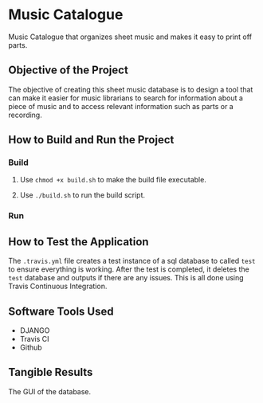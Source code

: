 # Music Catalogue

Music Catalogue that organizes sheet music and makes it easy to print off parts.

## Objective of the Project

The objective of creating this sheet music database is to design a tool that can
make it easier for music librarians to search for information about a piece of
music and to access relevant information such as parts or a recording.

## How to Build and Run the Project

### Build

1. Use `chmod +x build.sh` to make the build file executable.

2. Use `./build.sh` to run the build script.

### Run

## How to Test the Application

The `.travis.yml` file creates a test instance of a sql database to called `test`
to ensure everything is working. After the test is completed, it deletes the `test`
database and outputs if there are any issues. This is all done using Travis
Continuous Integration.

## Software Tools Used

- DJANGO
- Travis CI
- Github

## Tangible Results

The GUI of the database.

